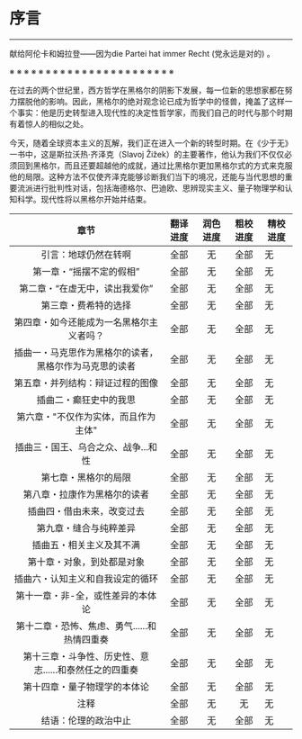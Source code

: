 # 序言

------

献给阿伦卡和姆拉登——因为die Partei hat immer Recht (党永远是对的) 。

※ ※ ※ ※ ※ ※ ※ ※ ※ ※ ※ ※ ※ ※ ※ ※ ※ ※ ※ ※ ※ ※ ※

在过去的两个世纪里，西方哲学在黑格尔的阴影下发展，每一位新的思想家都在努力摆脱他的影响。因此，黑格尔的绝对观念论已成为哲学中的怪兽，掩盖了这样一个事实：他是历史转型进入现代性的决定性哲学家，而我们自己的时代与那个时期有着惊人的相似之处。

今天，随着全球资本主义的瓦解，我们正在进入一个新的转型时期。在《少于无》一书中，这是斯拉沃热·齐泽克（Slavoj Žižek）的主要著作，他认为我们不仅仅必须回到黑格尔，而且还要超越他的成就，通过比黑格尔更加黑格尔式的方式来克服他的局限。这种方法不仅使齐泽克能够诊断我们当下的境况，还能与当代思想的重要流派进行批判性对话，包括海德格尔、巴迪欧、思辨现实主义、量子物理学和认知科学。现代性将以黑格尔开始并结束。

| 章节 | 翻译进度 | 润色进度 | 粗校进度 | 精校进度 |
|:---:|:---:|:---:|:---:|-----|
| 引言：地球仍然在转啊 | 全部 | 无 | 全部 | 无 |
| 第一章・“摇摆不定的假相” | 全部 | 无 | 全部 | 无 |
| 第二章・“在虚无中，读出我爱你” | 全部 | 无 | 全部 | 无 |
| 第三章・费希特的选择 | 全部 | 无 | 全部 | 无 |
| 第四章・如今还能成为一名黑格尔主义者吗？ | 全部 | 无 | 全部 | 无 |
| 插曲一・马克思作为黑格尔的读者，黑格尔作为马克思的读者 | 全部 | 无 | 全部 | 无 |
| 第五章・并列结构：辩证过程的图像 | 全部 | 无 | 全部 | 无 |
| 插曲二・癫狂史中的我思 | 全部 | 无 | 全部 | 无 |
| 第六章・"不仅作为实体，而且作为主体" | 全部 | 无 | 全部 | 无 |
| 插曲三・国王、乌合之众、战争...和性 | 全部 | 无 | 全部 | 无 |
| 第七章・黑格尔的局限 | 全部 | 无 | 全部 | 无 |
| 第八章・拉康作为黑格尔的读者 | 全部 | 无 | 全部 | 无 |
| 插曲四・借由未来，改变过去 | 全部 | 无 | 全部 | 无 |
| 第九章・缝合与纯粹差异 | 全部 | 无 | 全部 | 无 |
| 插曲五・相关主义及其不满 | 全部 | 无 | 全部 | 无 |
| 第十章・对象，到处都是对象 | 全部 | 无 | 全部 | 无 |
| 插曲六・认知主义和自我设定的循环 | 全部 | 无 | 全部 | 无 |
| 第十一章・非-全，或性差异的本体论 | 全部 | 无 | 全部 | 无 |
| 第十二章・恐怖、焦虑、勇气......和热情四重奏 | 全部 | 无 | 全部 | 无 |
| 第十三章・斗争性、历史性、意志......和泰然任之的四重奏 | 全部 | 无 | 全部 | 无 |
| 第十四章・量子物理学的本体论 | 全部 | 无 | 全部 | 无 |
| 注释 | 全部 | 无 | 无 | 无 |
| 结语：伦理的政治中止 | 全部 | 无 | 全部 | 无 |

